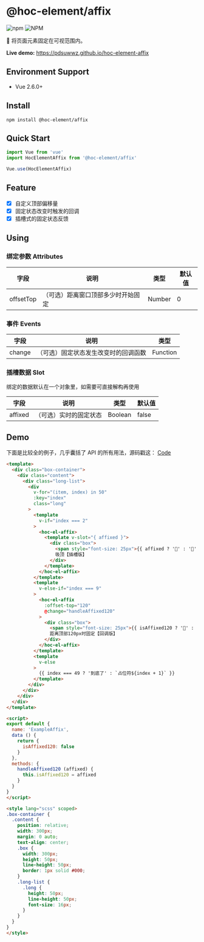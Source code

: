 # @hoc-element/affix

![npm](https://img.shields.io/npm/v/@hoc-element/affix)  ![NPM](https://img.shields.io/npm/l/@hoc-element/affix)

📌 将页面元素固定在可视范围内。

**Live demo:** https://pdsuwwz.github.io/hoc-element-affix

## Environment Support

* Vue 2.6.0+

## Install

```shell
npm install @hoc-element/affix
```

## Quick Start

```js
import Vue from 'vue'
import HocElementAffix from '@hoc-element/affix'

Vue.use(HocElementAffix)
```

## Feature

- [x] 自定义顶部偏移量
- [x] 固定状态改变时触发的回调
- [x] 插槽式的固定状态反馈

## Using

### 绑定参数 Attributes

| 字段 | 说明 | 类型 | 默认值 |
| -------- | -------- | -------- | -------- |
| offsetTop | （可选）距离窗口顶部多少时开始固定 | Number | 0 |

### 事件 Events

| 字段 | 说明 | 类型 |
| -------- | -------- | -------- |
| change | （可选）固定状态发生改变时的回调函数 | Function |

### 插槽数据 Slot

绑定的数据默认在一个对象里，如需要可直接解构再使用

| 字段 | 说明 | 类型 | 默认值 |
| -------- | -------- | -------- | -------- |
| affixed | （可选）实时的固定状态 | Boolean | false |


## Demo

下面是比较全的例子，几乎囊括了 API 的所有用法，源码戳这： [Code](https://github.com/pdsuwwz/hoc-element-affix/tree/master/example/src/views/ExampleAffix.vue )

```html
<template>
  <div class="box-container">
    <div class="content">
      <div class="long-list">
        <div
          v-for="(item, index) in 50"
          :key="index"
          class="long"
        >
          <template
            v-if="index === 2"
          >
            <hoc-el-affix>
              <template v-slot="{ affixed }">
                <div class="box">
                  <span style="font-size: 25px">{{ affixed ? '🍎' : '🍏' }}</span>
                  吸顶【插槽版】
                </div>
              </template>
            </hoc-el-affix>
          </template>
          <template
            v-else-if="index === 9"
          >
            <hoc-el-affix
              :offset-top="120"
              @change="handleAffixed120"
            >
              <div class="box">
                <span style="font-size: 25px">{{ isAffixed120 ? '🌝' : '🌚' }}</span>
                距离顶部120px时固定【回调版】
              </div>
            </hoc-el-affix>
          </template>
          <template
            v-else
          >
            {{ index === 49 ? '到底了' : `占位符${index + 1}` }}
          </template>
        </div>
      </div>
    </div>
  </div>
</template>

<script>
export default {
  name: 'ExampleAffix',
  data () {
    return {
      isAffixed120: false
    }
  },
  methods: {
    handleAffixed120 (affixed) {
      this.isAffixed120 = affixed
    }
  }
}
</script>

<style lang="scss" scoped>
.box-container {
  .content {
    position: relative;
    width: 300px;
    margin: 0 auto;
    text-align: center;
    .box {
      width: 300px;
      height: 50px;
      line-height: 50px;
      border: 1px solid #000;
    }
    .long-list {
      .long {
        height: 50px;
        line-height: 50px;
        font-size: 16px;
      }
    }
  }
}
</style>
```

